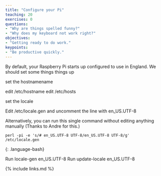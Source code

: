 ```yaml
---
title: "Configure your Pi"
teaching: 20
exercises: 0
questions:
- "Why are things spelled funny?"
- "Why does my keyboard not work right?"
objectives:
- "Getting ready to do work."
keypoints:
- "Be productive quickly."
---
```


By default, your Raspberry Pi starts up configured to use in England. We should set some things things up


set the hostnamename

edit /etc/hostname
edit /etc/hosts

set the locale

Edit /etc/locale.gen and uncomment the line with en_US.UTF-8

Alternatively, you can run this single command without editing anything manually (Thanks to Andre for this.)

~~~
perl -pi -e 's/# en_US.UTF-8 UTF-8/en_US.UTF-8 UTF-8/g' /etc/locale.gen
~~~
{: .language-bash}

Run locale-gen en_US.UTF-8
Run update-locale en_US.UTF-8


{% include links.md %}
